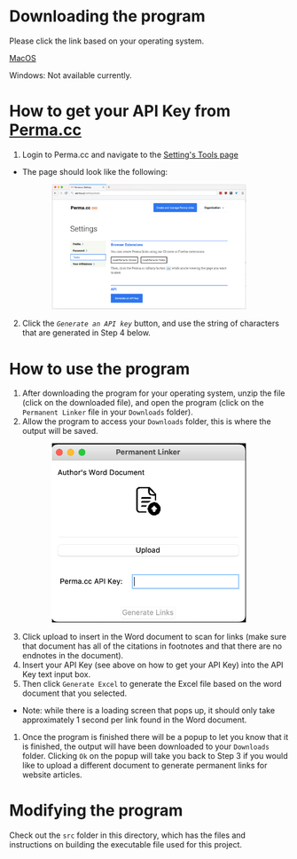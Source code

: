 # Downloading the program

Please click the link based on your operating system.

[MacOS]()

Windows: Not available currently.

# How to get your API Key from [Perma.cc](https://perma.cc/docs/developer)
1. Login to Perma.cc and navigate to the [Setting's Tools page](https://perma.cc/settings/tools)
- The page should look like the following:

<p align="center">
  <img src="imgs/create-api-key.png" width="350" alt="Perma.cc API Key Generation Page">
</p>

2. Click the *`Generate an API key`* button, and use the string of characters that are generated in Step 4 below.



# How to use the program
1. After downloading the program for your operating system, unzip the file (click on the downloaded file), and open the program (click on the `Permanent Linker` file in your `Downloads` folder).
1. Allow the program to access your `Downloads` folder, this is where the output will be saved.

<p align="center">
  <img src="imgs/GUI%20image.png" width="350" alt="Program User Interface">
</p>

3. Click upload to insert in the Word document to scan for links (make sure that document has all of the citations in footnotes and that there are no endnotes in the document).
1. Insert your API Key (see above on how to get your API Key) into the API Key text input box.
1. Then click `Generate Excel` to generate the Excel file based on the word document that you selected.
- Note: while there is a loading screen that pops up, it should only take approximately 1 second per link found in the Word document.
1. Once the program is finished there will be a popup to let you know that it is finished, the output will have been downloaded to your `Downloads` folder. Clicking `Ok` on the popup will take you back to Step 3 if you would like to upload a different document to generate permanent links for website articles.

# Modifying the program 
Check out the `src` folder in this directory, which has the files and instructions on building the executable file used for this project.
